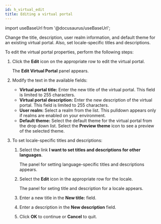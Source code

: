 ```yaml
---
id: h_virtual_edit
title: Editing a virtual portal
---
```

import useBaseUrl from '@docusaurus/useBaseUrl';



Change the title, description, user realm information, and default theme for an existing virtual portal. Also, set locale-specific titles and descriptions.

To edit the virtual portal properties, perform the following steps:

1.  Click the **Edit** icon on the appropriate row to edit the virtual portal.

    The **Edit Virtual Portal** panel appears.

2.  Modify the text in the available fields:

    -   **Virtual portal title:** Enter the new title of the virtual portal. This field is limited to 255 characters.
    -   **Virtual portal description:** Enter the new description of the virtual portal. This field is limited to 255 characters.
    -   **User realm:** Select a realm from the list. This pulldown appears only if realms are enabled on your environment.
    -   **Default theme:** Select the default theme for the virtual portal from the drop down list. Select the **Preview theme** icon to see a preview of the selected theme.
3.  To set locale-specific titles and descriptions:

    1.  Select the link **I want to set titles and descriptions for other languages**.

        The panel for setting language-specific titles and descriptions appears.

    2.  Select the **Edit** icon in the appropriate row for the locale.

        The panel for seting title and description for a locale appears.

    3.  Enter a new title in the **New title:** field.

    4.  Enter a description in the **New description** field.

    5.  Click **OK** to continue or **Cancel** to quit.


